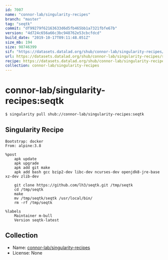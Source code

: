 ```yaml
---
id: 7007
name: "connor-lab/singularity-recipes"
branch: "master"
tag: "seqtk"
commit: "df99279f62163633d6d5fb465bb1a7321fbfe67b"
version: "4d724c656a66c3bc948762e53cbcfdcd"
build_date: "2019-10-17T09:11:48.051Z"
size_mb: 194
size: 98746399
sif: "https://datasets.datalad.org/shub/connor-lab/singularity-recipes/seqtk/2019-10-17-df99279f-4d724c65/4d724c656a66c3bc948762e53cbcfdcd.simg"
url: https://datasets.datalad.org/shub/connor-lab/singularity-recipes/seqtk/2019-10-17-df99279f-4d724c65/
recipe: https://datasets.datalad.org/shub/connor-lab/singularity-recipes/seqtk/2019-10-17-df99279f-4d724c65/Singularity
collection: connor-lab/singularity-recipes
---
```


# connor-lab/singularity-recipes:seqtk

```bash
$ singularity pull shub://connor-lab/singularity-recipes:seqtk
```

## Singularity Recipe

```singularity
Bootstrap: docker
From: alpine:3.8

%post
    apk update
    apk upgrade
    apk add git make
    apk add bash gcc bzip2-dev libc-dev ncurses-dev openjdk8-jre-base xz-dev zlib-dev
    
    git clone https://github.com/lh3/seqtk.git /tmp/seqtk
    cd /tmp/seqtk
    make
    mv /tmp/seqtk/seqtk /usr/local/bin/
    rm -rf /tmp/seqtk

%labels
    Maintainer m-bull
    Version seqtk-latest
```

## Collection

 - Name: [connor-lab/singularity-recipes](https://github.com/connor-lab/singularity-recipes)
 - License: None

